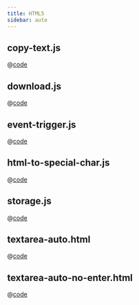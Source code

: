 ```yaml
---
title: HTML5
sidebar: auto
---
```


## copy-text.js
@[code](@/docs/fe-dev/code-snippets/HTML5/copy-text.js)

## download.js
@[code](@/docs/fe-dev/code-snippets/HTML5/download.js)

## event-trigger.js
@[code](@/docs/fe-dev/code-snippets/HTML5/event-trigger.js)

## html-to-special-char.js
@[code](@/docs/fe-dev/code-snippets/HTML5/html-to-special-char.js)

## storage.js
@[code](@/docs/fe-dev/code-snippets/HTML5/storage.js)

## textarea-auto.html
@[code](@/docs/fe-dev/code-snippets/HTML5/textarea-auto.html)

## textarea-auto-no-enter.html
@[code](@/docs/fe-dev/code-snippets/HTML5/textarea-auto-no-enter.html)


